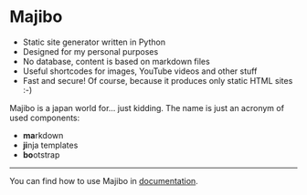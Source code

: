 # Majibo

* Static site generator written in Python
* Designed for my personal purposes
* No database, content is based on markdown files
* Useful shortcodes for images, YouTube videos and other stuff
* Fast and secure! Of course, because it produces only static HTML sites :-)

Majibo is a japan world for... just kidding. The name is just an acronym of used components:

* **ma**rkdown
* **ji**nja templates
* **bo**otstrap

----

You can find how to use Majibo in [documentation](https://majibo.rotten77.cz/).